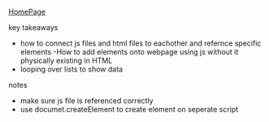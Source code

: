 
[HomePage](https://bellmoor.github.io/BellMoore_I210/homework-3/index.html)



key takeaways
- how to connect js files and html files to eachother and refernce specific elements
-How to add elements onto webpage using js without it physically existing in HTML
- looping over lists to show data

notes
- make sure js file is referenced correctly
- use documet.createElement to create element on seperate script